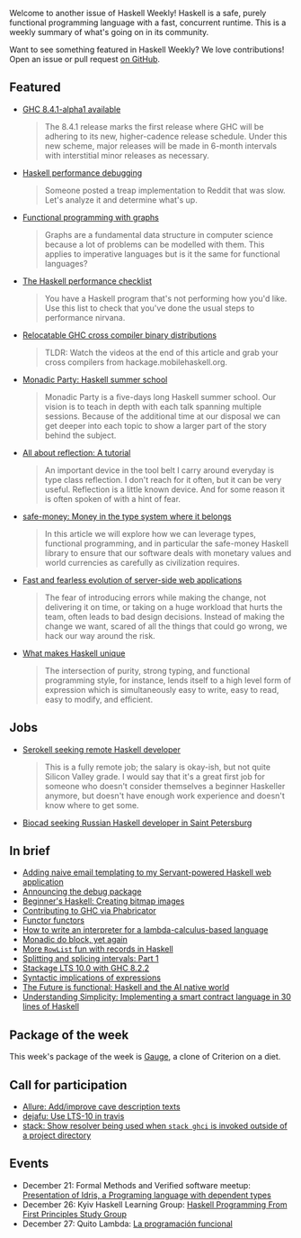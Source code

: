 <!-- 2017-12-21 -->

Welcome to another issue of Haskell Weekly!
Haskell is a safe, purely functional programming language with a fast, concurrent runtime.
This is a weekly summary of what's going on in its community.

Want to see something featured in Haskell Weekly?
We love contributions!
Open an issue or pull request [on GitHub](https://github.com/haskellweekly/haskellweekly.github.io).

## Featured

-   [GHC 8.4.1-alpha1 available](https://mail.haskell.org/pipermail/ghc-devs/2017-December/015235.html)

    > The 8.4.1 release marks the first release where GHC will be adhering to its new, higher-cadence release schedule. Under this new scheme, major releases will be made in 6-month intervals with interstitial minor releases as necessary.

-   [Haskell performance debugging](http://www.parsonsmatt.org/2017/12/18/haskell_performance_debugging.html)

    > Someone posted a treap implementation to Reddit that was slow. Let's analyze it and determine what's up.

-   [Functional programming with graphs](https://futtetennismo.me/posts/algorithms-and-data-structures/2017-12-08-functional-graphs.html)

    > Graphs are a fundamental data structure in computer science because a lot of problems can be modelled with them. This applies to imperative languages but is it the same for functional languages?

-   [The Haskell performance checklist](https://github.com/haskell-perf/checklist/blob/6afdd503247a490185312e61fac543e82f101bca/README.md)

    > You have a Haskell program that's not performing how you'd like. Use this list to check that you've done the usual steps to performance nirvana.

-   [Relocatable GHC cross compiler binary distributions](https://medium.com/@zw3rk/relocatable-ghc-cross-compiler-binary-distributions-f55080b837b1)

    > TLDR: Watch the videos at the end of this article and grab your cross compilers from hackage.mobilehaskell.org.

-   [Monadic Party: Haskell summer school](https://monadic.party)

    > Monadic Party is a five-days long Haskell summer school. Our vision is to teach in depth with each talk spanning multiple sessions. Because of the additional time at our disposal we can get deeper into each topic to show a larger part of the story behind the subject.

-   [All about reflection: A tutorial](https://www.tweag.io/posts/2017-12-21-reflection-tutorial.html)

    > An important device in the tool belt I carry around everyday is type class reflection. I don't reach for it often, but it can be very useful. Reflection is a little known device. And for some reason it is often spoken of with a hint of fear.

-   [safe-money: Money in the type system where it belongs](https://ren.zone/articles/safe-money)

    > In this article we will explore how we can leverage types, functional programming, and in particular the safe-money Haskell library to ensure that our software deals with monetary values and world currencies as carefully as civilization requires.

-   [Fast and fearless evolution of server-side web applications](https://wickstrom.tech/programming/2017/12/18/fast-and-fearless-evolution-of-server-side-web-applications.html)

    > The fear of introducing errors while making the change, not delivering it on time, or taking on a huge workload that hurts the team, often leads to bad design decisions. Instead of making the change we want, scared of all the things that could go wrong, we hack our way around the risk.

-   [What makes Haskell unique](https://www.snoyman.com/blog/2017/12/what-makes-haskell-unique)

    > The intersection of purity, strong typing, and functional programming style, for instance, lends itself to a high level form of expression which is simultaneously easy to write, easy to read, easy to modify, and efficient.

## Jobs

-   [Serokell seeking remote Haskell developer](https://gist.github.com/neongreen/98d40ea2b965166001bc20b15a26a6f9/6d962aa691bb9ef5b3ae7f3bc59953366e28afe1)

    > This is a fully remote job; the salary is okay-ish, but not quite Silicon Valley grade. I would say that it's a great first job for someone who doesn't consider themselves a beginner Haskeller anymore, but doesn't have enough work experience and doesn't know where to get some.

-   [Biocad seeking Russian Haskell developer in Saint Petersburg](https://spb.hh.ru/vacancy/23792285)

## In brief

-   [Adding naive email templating to my Servant-powered Haskell web application](https://vadosware.io/post/adding-email-templating-to-my-servant-app/)
-   [Announcing the debug package](https://neilmitchell.blogspot.com/2017/12/announcing-debug-package.html)
-   [Beginner's Haskell: Creating bitmap images](https://mendo.zone/fun/beginners-haskell-bitmap-images/)
-   [Contributing to GHC via Phabricator](https://medium.com/@zw3rk/contributing-to-ghc-290653b63147)
-   [Functor functors](https://www.benjamin.pizza/posts/2017-12-15-functor-functors.html)
-   [How to write an interpreter for a lambda-calculus-based language](http://semantic.org/post/how-to-write-an-interpreter-for-a-lambda-calculus-based-language/)
-   [Monadic do block, yet again](https://blog.ramdoot.in/monadic-do-block-yet-again-a98cf0237b25)
-   [More `RowList` fun with records in Haskell](https://qiita.com/kimagure/items/7c3521cfbf00ad173801)
-   [Splitting and splicing intervals: Part 1](https://ucsd-progsys.github.io/liquidhaskell-blog/2017/12/15/splitting-and-splicing-intervals-I.lhs/)
-   [Stackage LTS 10.0 with GHC 8.2.2](https://www.stackage.org/lts-10.0)
-   [Syntactic implications of expressions](https://mmhaskell.com/blog/2017/12/18/syntactic-implications-of-expressions)
-   [The Future is functional: Haskell and the AI native world](https://hackernoon.com/the-future-is-functional-haskell-and-the-ai-native-world-b55f2592865e)
-   [Understanding Simplicity: Implementing a smart contract language in 30 lines of Haskell](https://medium.com/@danrobinson/understanding-simplicity-implementing-a-smart-contract-language-in-30-lines-of-haskell-827521bfeb4d)

## Package of the week

This week's package of the week is [Gauge](https://hackage.haskell.org/package/gauge-0.1.3),
a clone of Criterion on a diet.

## Call for participation

-   [Allure: Add/improve cave description texts](https://github.com/AllureOfTheStars/Allure/issues/77)
-   [dejafu: Use LTS-10 in travis](https://github.com/barrucadu/dejafu/issues/166)
-   [stack: Show resolver being used when `stack ghci` is invoked outside of a project directory](https://github.com/commercialhaskell/stack/issues/365)

## Events

-   December 21: Formal Methods and Verified software meetup: [Presentation of Idris, a Programing language with dependent types](https://www.meetup.com/Formal-Methods-and-Verified-software-meetup/events/245917235/)
-   December 26: Kyiv Haskell Learning Group: [Haskell Programming From First Principles Study Group](https://www.meetup.com/Kyiv-Haskell-Learning-Group/events/244284234/)
-   December 27: Quito Lambda: [La programaci&#xf3;n funcional](https://www.meetup.com/Quito-Lambda-Meetup/events/238781827/)
